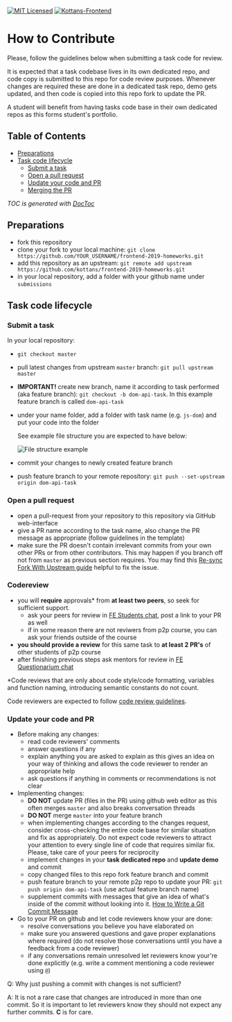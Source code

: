 [![MIT Licensed][icon-mit]][license]
[![Kottans-Frontend][icon-kottans]][kottans-frontend]

# How to Contribute

Please, follow the guidelines below when submitting
a task code for review.

It is expected that a task codebase lives in its own dedicated repo,
and code copy is submitted to this repo for code review purposes.
Whenever changes are required these are done in a dedicated task
repo, demo gets updated, and then code is copied into this
repo fork to update the PR.

A student will benefit from having tasks code base in their own
dedicated repos as this forms student's portfolio.

<!-- START doctoc generated TOC please keep comment here to allow auto update -->
<!-- DON'T EDIT THIS SECTION, INSTEAD RE-RUN doctoc TO UPDATE -->
## Table of Contents

- [Preparations](#preparations)
- [Task code lifecycle](#task-code-lifecycle)
  - [Submit a task](#submit-a-task)
  - [Open a pull request](#open-a-pull-request)
  - [Update your code and PR](#update-your-code-and-pr)
  - [Merging the PR](#merging-the-pr)

<!-- END doctoc generated TOC please keep comment here to allow auto update -->
*TOC is generated with [DocToc](https://github.com/thlorenz/doctoc)*

## Preparations

- fork this repository
- clone your fork to your local machine:
  `git clone https://github.com/YOUR_USERNAME/frontend-2019-homeworks.git`
- add this repository as an upstream:
  `git remote add upstream https://github.com/kottans/frontend-2019-homeworks.git`
- in your local repository, add a folder with your github name under
  `submissions`

## Task code lifecycle

### Submit a task

In your local repository:

- `git checkout master`
- pull latest changes from upstream `master` branch:
  `git pull upstream master`
- **IMPORTANT!** create new branch, name it according to task performed
  (aka feature branch): `git checkout -b dom-api-task`.
  In this example feature branch is called `dom-api-task`
- under your name folder, add a folder with task name (e.g. `js-dom`)
  and put your code into the folder

  See example file structure you are expected to have below:

  ![File structure example](img/file-structure.png)

- commit your changes to newly created feature branch
- push feature branch to your remote repository:
  `git push --set-upstream origin dom-api-task`

### Open a pull request

- open a pull-request from your repository to this repository
  via GitHub web-interface
- give a PR name according to the task name,
  also change the PR message as appropriate
  (follow guidelines in the template)
- make sure the PR doesn't contain irrelevant commits
  from your own other PRs or from other contributors.
  This may happen if you branch off not from `master`
  as previous section requires. You may find this
  [Re-sync Fork With Upstream guide](https://gist.github.com/OleksiyRudenko/8b3ddb664308de0634b53c525e551d8b)
  helpful to fix the issue.


### Codereview
- you will **require** approvals* from **at least two peers**, so seek
for sufficient support. 
  - ask your peers for review in [FE Students chat](https://web.telegram.org/#/im?p=s1495296464_549300875144563897),
  post a link to your PR as well
  - if in some reason there are not reviwers from p2p course, you can ask your friends outside of the course<br>
- **you should provide a review** for this same task to **at least 2 PR's** of other students of p2p course
- after finishing previous steps ask mentors for review in [FE Questionarium chat](https://web.telegram.org/#/im?p=s1495296464_549300875144563897)

*Code reviews that are only about code style/code formatting, variables and function naming, introducing semantic constants do not count.


Code reviewers are expected to follow
[code review guidelines](./code-review-guidelines.md).

### Update your code and PR

- Before making any changes:
  - read code reviewers' comments
  - answer questions if any
  - explain anything you are asked to explain
    as this gives an idea on your way of thinking and allows
    the code reviewer to render an appropriate help
  - ask questions if anything in comments or recommendations
    is not clear
- Implementing changes:
  - **DO NOT** update PR (files in the PR) using github web editor
    as this often merges `master` and also breaks conversation threads
  - **DO NOT** merge `master` into your feature branch
  - when implementing changes according to the changes request,
    consider cross-checking the entire code base for similar
    situation and fix as appropriately. Do not expect code reviewers
    to attract your attention to every single line of code that
    requires similar fix. Please, take care of your peers for reciprocity
  - implement changes in your **task dedicated repo** and **update demo**
    and commit
  - copy changed files to this repo fork feature branch and commit
  - push feature branch to your remote p2p repo to update your PR:
    `git push origin dom-api-task`
    (use actual feature branch name)
  - supplement commits with messages that give an idea of what's inside
    of the commit without looking into it.
    [How to Write a Git Commit Message](https://chris.beams.io/posts/git-commit/)
- Go to your PR on github and let code reviewers know your are done:
  - resolve conversations you believe you have elaborated on
  - make sure you answered questions and gave proper explanations where
    required (do not resolve those conversations until you have a feedback
    from a code reviewer)
  - if any conversations remain unresolved let reviewers
    know your're done explicitly (e.g. write a comment mentioning
    a code reviewer using `@`)

Q: Why just pushing a commit with changes is not sufficient?

A: It is not a rare case that changes are introduced in more
than one commit. So it is important to let reviewers know
they should not expect any further commits. **C** is for care.

[icon-mit]: https://img.shields.io/badge/license-MIT-blue.svg
[license]: https://github.com/OleksiyRudenko/a-tiny-JS-world/blob/master/LICENSE.md

[icon-kottans]: https://img.shields.io/badge/%3D(%5E.%5E)%3D-frontend-yellow.svg
[kottans-frontend]: https://github.com/kottans/frontend
